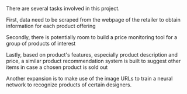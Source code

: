 There are several tasks involved in this project.

First, data need to be scraped from the webpage of the retailer to obtain information for each product offering

Secondly, there is potentially room to build a price monitoring tool for a group of products of interest

Lastly, based on product's features, especially product description and price, a similar product recommendation system is built to suggest other items in case a chosen product is sold out

Another expansion is to make use of the image URLs to train a neural network to recognize products of certain designers.
